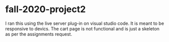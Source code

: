 # fall-2020-project2
I ran this using the live server plug-in on visual studio code.
It is meant to be responsive to devics.
The cart page is not functional and is just a skeleton as per the assignments request.
